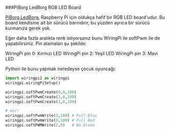 <!--
---
name: PiBorg LEDBorg
class: board
type: hepsi
formfactor: diğer
manufacturer: PiBorg
image: 'image.png'
description: Raspberry Pi RGB ledlerine sahip bir kart
buy: https://www.piborg.org/ledborg
pincount: 26
pin:
  '11':
    name: Red LED
    direction: output
    active: high
    description: PiBorg Red LED
  '13':
    name: Green LED
    direction: input
    active: high
    description: PiBorg Green LED
  '15':
    name: Blue LED
    direction: output
    active: high
    description: PiBorg Blue LED
-->
###PiBorg LedBorg RGB LED Board

[PiBorg LedBorg](http://www.piborg.org/ledborg/), Raspberry Pi için oldukça hafif bir RGB LED board'udur. Bu board kendisine ait bir sürücü barındırır, bu yüzden ayrıca bir sürücü kurmanıza gerek yok.

Eğer daha fazla aralıkta renk istiyorsanız bunu WiringPi ile softPwm ile de yapabilirsiniz. Pin atamaları şu şekilde:

WiringPi pin 0: Kırmızı LED
WiringPi pin 2: Yeşil LED
WiringPi pin 3: Mavi LED

Python ile bunu yapmak neredeyse çocuk oyuncağı:

```python
import wiringpi2 as wiringpi
wiringpi.wiringPiSetup()

wiringpi.softPwmCreate(0,0,100)
wiringpi.softPwmCreate(2,0,100)
wiringpi.softPwmCreate(3,0,100)

# mor!
wiringpi.softPwmWrite(3,100) # Full Blue
wiringpi.softPwmWrite(0,100) # Full Red
wiringpi.softPWMWrite(2,0)	 # No Green
```